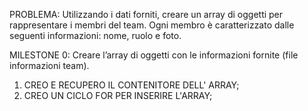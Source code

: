 PROBLEMA: Utilizzando i dati forniti, creare un array di oggetti per rappresentare i membri del team. Ogni membro è caratterizzato dalle seguenti informazioni: nome, ruolo e foto.

MILESTONE 0:
Creare l’array di oggetti con le informazioni fornite (file informazioni team).

1. CREO E RECUPERO IL CONTENITORE DELL' ARRAY;
2. CREO UN CICLO FOR PER INSERIRE L'ARRAY;

